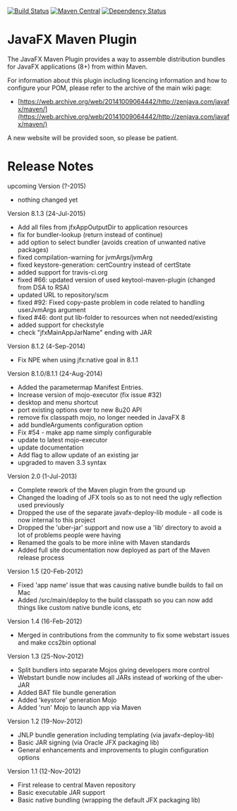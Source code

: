 [![Build Status](https://travis-ci.org/javafx-maven-plugin/javafx-maven-plugin.svg?branch=master)](https://travis-ci.org/javafx-maven-plugin/javafx-maven-plugin)
[![Maven Central](https://img.shields.io/maven-central/v/com.zenjava/javafx-maven-plugin.svg)](https://maven-badges.herokuapp.com/maven-central/com.zenjava/javafx-maven-plugin)
[![Dependency Status](https://www.versioneye.com/java/com.zenjava:javafx-maven-plugin/8.1.3/badge.svg)](https://www.versioneye.com/java/com.zenjava:javafx-maven-plugin/8.1.3)


JavaFX Maven Plugin
===================

The JavaFX Maven Plugin provides a way to assemble distribution bundles for JavaFX applications (8+) from within Maven.
 
For information about this plugin including licencing information and how to configure your POM, please refer to the archive of the main wiki page: 

* [https://web.archive.org/web/20141009064442/http://zenjava.com/javafx/maven/](https://web.archive.org/web/20141009064442/http://zenjava.com/javafx/maven/)

A new website will be provided soon, so please be patient.


Release Notes
================

upcoming Version (?-2015)
* nothing changed yet


Version 8.1.3 (24-Jul-2015)

* Add all files from jfxAppOutputDir to application resources
* fix for bundler-lookup (return instead of continue)
* add option to select bundler (avoids creation of unwanted native packages)
* fixed compilation-warning for jvmArgs/jvmArg
* fixed keystore-generation: certCountry instead of certState
* added support for travis-ci.org
* fixed #66: updated version of used keytool-maven-plugin (changed from DSA to RSA)
* updated URL to repository/scm
* fixed #92: Fixed copy-paste problem in code related to handling userJvmArgs argument
* fixed #46: dont put lib-folder to resources when not needed/existing
* added support for checkstyle
* check "jfxMainAppJarName" ending with JAR


Version 8.1.2 (4-Sep-2014)

* Fix NPE when using jfx:native goal in 8.1.1


Version 8.1.0/8.1.1 (24-Aug-2014)

* Added the parametermap Manifest Entries.
* Increase version of mojo-executor (fix issue #32) 
* desktop and menu shortcut
* port existing options over to new 8u20 API
* remove fix classpath mojo, no longer needed in JavaFX 8 
* add bundleArguments configuration option
* Fix #54 - make app name simply configurable 
* update to latest mojo-executor
* update documentation 
* Add flag to allow update of an existing jar
* upgraded to maven 3.3 syntax


Version 2.0 (1-Jul-2013)

* Complete rework of the Maven plugin from the ground up
* Changed the loading of JFX tools so as to not need the ugly reflection used previously
* Dropped the use of the separate javafx-deploy-lib module - all code is now internal to this project
* Dropped the 'uber-jar' support and now use a 'lib' directory to avoid a lot of problems people were having
* Renamed the goals to be more inline with Maven standards
* Added full site documentation now deployed as part of the Maven release process


Version 1.5 (20-Feb-2012)

* Fixed 'app name' issue that was causing native bundle builds to fail on Mac
* Added /src/main/deploy to the build classpath so you can now add things like custom native bundle icons, etc


Version 1.4 (16-Feb-2012)

* Merged in contributions from the community to fix some webstart issues and make ccs2bin optional


Version 1.3 (25-Nov-2012)

* Split bundlers into separate Mojos giving developers more control
* Webstart bundle now includes all JARs instead of working of the uber-JAR
* Added BAT file bundle generation 
* Added 'keystore' generation Mojo
* Added 'run' Mojo to launch app via Maven


Version 1.2 (19-Nov-2012)

* JNLP bundle generation including templating (via javafx-deploy-lib)
* Basic JAR signing (via Oracle JFX packaging lib)
* General enhancements and improvements to plugin configuration options


Version 1.1 (12-Nov-2012)

* First release to central Maven repository
* Basic executable JAR support
* Basic native bundling (wrapping the default JFX packaging lib)
